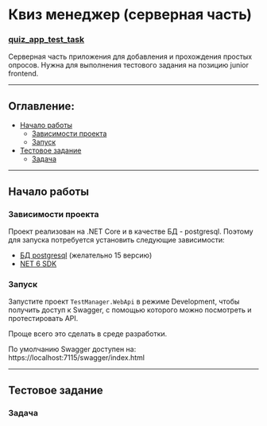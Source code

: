 # Квиз менеджер (серверная часть)
### [quiz_app_test_task](https://github.com/SimpSlogger/quiz_app_test_task)

Серверная часть приложения для добавления и прохождения простых опросов. 
Нужна для выполнения тестового задания на позицию junior frontend.

---

## Оглавление:
- [Начало работы](#начало-работы)
  - [Зависимости проекта](#зависимости-проекта)
  - [Запуск](#запуск)
- [Тестовое задание](#тестовое-задание)
  - [Задача](#задача)

---

## Начало работы
### Зависимости проекта
Проект реализован на .NET Core и в качестве БД - postgresql.
Поэтому для запуска потребуется установить следующие зависимости:
- [БД postgresql](https://www.postgresql.org/download/) (желательно 15 версию)
- [NET 6 SDK](https://dotnet.microsoft.com/ru-ru/download/dotnet/6.0)

### Запуск
Запустите проект `TestManager.WebApi` в режиме Development, чтобы получить доступ 
к Swagger, с помощью которого можно посмотреть и протестировать API.

Проще всего это сделать в среде разработки.

По умолчанию Swagger доступен на: https://localhost:7115/swagger/index.html

---

## Тестовое задание
### Задача

